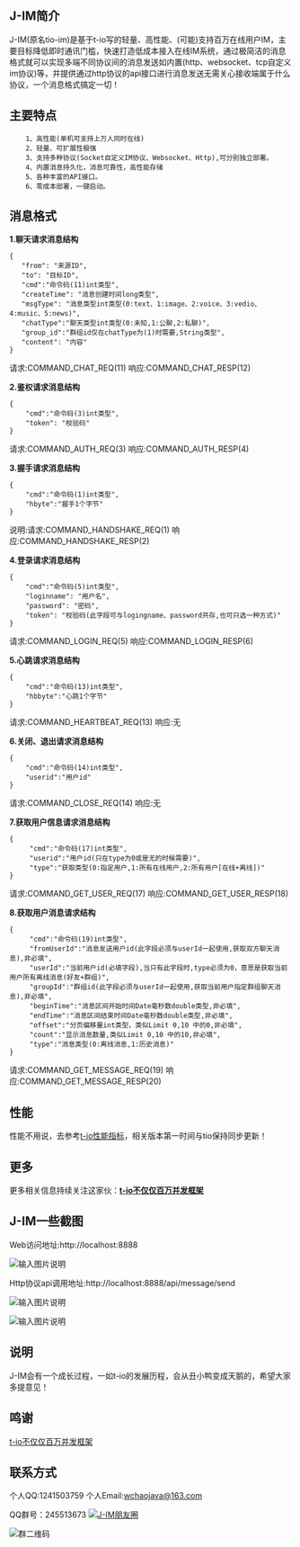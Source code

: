 ## J-IM简介

 J-IM(原名tio-im)是基于t-io写的轻量、高性能、(可能)支持百万在线用户IM，主要目标降低即时通讯门槛，快速打造低成本接入在线IM系统，通过极简洁的消息格式就可以实现多端不同协议间的消息发送如内置(http、websocket、tcp自定义im协议)等，并提供通过http协议的api接口进行消息发送无需关心接收端属于什么协议，一个消息格式搞定一切！

## 主要特点
        1、高性能(单机可支持上万人同时在线)
        2、轻量、可扩展性极强
        3、支持多种协议(Socket自定义IM协议、Websocket、Http),可分别独立部署。
        4、内置消息持久化，消息可靠性，高性能存储
        5、各种丰富的API接口。
        6、零成本部署，一键启动。

## 消息格式

 **1.聊天请求消息结构** 
 ```
{
    "from": "来源ID",
    "to": "目标ID",
    "cmd":"命令码(11)int类型",
    "createTime": "消息创建时间long类型",
    "msgType": "消息类型int类型(0:text、1:image、2:voice、3:vedio、4:music、5:news)",
    "chatType":"聊天类型int类型(0:未知,1:公聊,2:私聊)",
    "group_id":"群组id仅在chatType为(1)时需要,String类型",
    "content": "内容"
}
```
请求:COMMAND_CHAT_REQ(11) 响应:COMMAND_CHAT_RESP(12)

 **2.鉴权请求消息结构** 
```
{
    "cmd":"命令码(3)int类型",
    "token": "校验码"
}
```
请求:COMMAND_AUTH_REQ(3) 响应:COMMAND_AUTH_RESP(4)

 **3.握手请求消息结构** 
```
{
    "cmd":"命令码(1)int类型",
    "hbyte":"握手1个字节"
}
```
说明:请求:COMMAND_HANDSHAKE_REQ(1) 响应:COMMAND_HANDSHAKE_RESP(2)

 **4.登录请求消息结构** 
```
{
    "cmd":"命令码(5)int类型",
    "loginname": "用户名",
    "password": "密码",
    "token": "校验码(此字段可与logingname、password共存,也可只选一种方式)"
}
```
请求:COMMAND_LOGIN_REQ(5) 响应:COMMAND_LOGIN_RESP(6)

 **5.心跳请求消息结构** 
```
{
    "cmd":"命令码(13)int类型",
    "hbbyte":"心跳1个字节"
}
```
请求:COMMAND_HEARTBEAT_REQ(13) 响应:无

 **6.关闭、退出请求消息结构** 
```
{
    "cmd":"命令码(14)int类型",
    "userid":"用户id"
}
```
请求:COMMAND_CLOSE_REQ(14) 响应:无

 **7.获取用户信息请求消息结构** 
```
{
     "cmd":"命令码(17)int类型",
     "userid":"用户id(只在type为0或是无的时候需要)",
     "type":"获取类型(0:指定用户,1:所有在线用户,2:所有用户[在线+离线])"
}
```
请求:COMMAND_GET_USER_REQ(17) 响应:COMMAND_GET_USER_RESP(18)

**8.获取用户消息请求结构** 
```
{
     "cmd":"命令码(19)int类型",
     "fromUserId":"消息发送用户id(此字段必须与userId一起使用,获取双方聊天消息),非必填",
     "userId":"当前用户id(必填字段),当只有此字段时,type必须为0，意思是获取当前用户所有离线消息(好友+群组)",
     "groupId":"群组id(此字段必须与userId一起使用,获取当前用户指定群组聊天消息),非必填",
     "beginTime":"消息区间开始时间Date毫秒数double类型,非必填",
     "endTime":"消息区间结束时间Date毫秒数double类型,非必填",
     "offset":"分页偏移量int类型，类似Limit 0,10 中的0,非必填",
     "count":"显示消息数量,类似Limit 0,10 中的10,非必填",
     "type":"消息类型(0:离线消息,1:历史消息)"
}
```
请求:COMMAND_GET_MESSAGE_REQ(19) 响应:COMMAND_GET_MESSAGE_RESP(20)

## 性能
性能不用说，去参考[t-io性能指标](http://git.oschina.net/tywo45/t-io#%E6%9E%81%E9%9C%87%E6%92%BC%E7%9A%84%E6%80%A7%E8%83%BD)，相关版本第一时间与tio保持同步更新！

## 更多
更多相关信息持续关注这家伙：**[t-io不仅仅百万并发框架](http://git.oschina.net/tywo45/t-io)** 


## J-IM一些截图

  Web访问地址:http://localhost:8888

  ![输入图片说明](https://git.oschina.net/uploads/images/2017/0922/195539_4a5d9ed4_410355.jpeg "tio-img-0.jpg")

  Http协议api调用地址:http://localhost:8888/api/message/send

  ![输入图片说明](https://git.oschina.net/uploads/images/2017/0830/190054_a128b214_410355.jpeg "tio-im-2.jpg")

  ![输入图片说明](https://git.oschina.net/uploads/images/2017/0830/190428_474270ae_410355.jpeg "tio-im-3.jpg")

## 说明
J-IM会有一个成长过程，一如t-io的发展历程，会从丑小鸭变成天鹅的，希望大家多提意见！

## 鸣谢
[t-io不仅仅百万并发框架](http://git.oschina.net/tywo45/t-io)

## 联系方式
   个人QQ:1241503759
   个人Email:wchaojava@163.com

   QQ群号：245513673 <a target="_blank"  href="//shang.qq.com/wpa/qunwpa?idkey=c876012ca4131bfdb6a32c9e5b4cde730b686fa1d20cc2ebd795a0fe2760b5d8"><img border="0" src="//pub.idqqimg.com/wpa/images/group.png" alt="J-IM朋友圈" title="J-IM朋友圈"></a>

![群二维码](https://gitee.com/uploads/images/2018/0415/131601_e2cf7bde_410355.png "1523769300727.png")